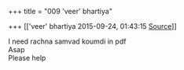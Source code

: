 +++
title = "009 'veer' bhartiya"

+++
[['veer' bhartiya	2015-09-24, 01:43:15 [Source](https://groups.google.com/g/samskrita/c/eoqYfZKJbpE)]]



I need rachna samvad koumdi in pdf  
Asap  
Please help

